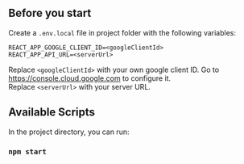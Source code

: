 ## Before you start

Create a `.env.local` file in project folder with the following variables:

```
REACT_APP_GOOGLE_CLIENT_ID=<googleClientId>
REACT_APP_API_URL=<serverUrl>
```
Replace `<googleClientId>` with your own google client ID. Go to https://console.cloud.google.com to configure it.\
Replace `<serverUrl>` with your server URL.

## Available Scripts

In the project directory, you can run:

### `npm start`